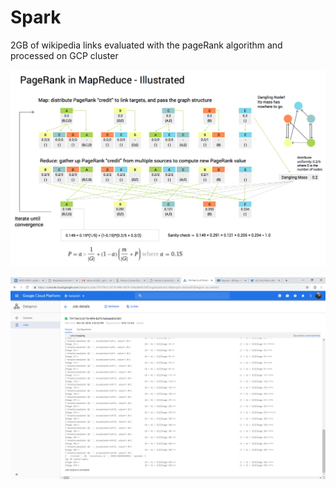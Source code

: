 # Spark

2GB of wikipedia links evaluated with the pageRank algorithm and processed on GCP cluster

![PR-illustrated.png](PR-illustrated.png)


![output of code](GCPscreenshot.PNG)
